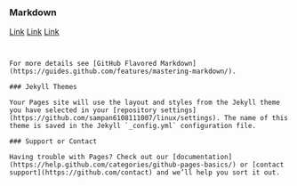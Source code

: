 

### Markdown
[Link](https://github.io/sampan6108111007/linux/blob/master/%E0%B8%81%E0%B8%99%E0%B8%B9.docx)
[Link](https://github.io/sampan6108111007/linux/blob/master/%E0%B8%84%E0%B8%B3%E0%B8%AA%E0%B8%B1%E0%B9%88%E0%B8%87%20linux%20command.docx)
[Link](https://github.io/sampan6108111007/linux/blob/master/Linux%20Ubuntu.docx)



```


For more details see [GitHub Flavored Markdown](https://guides.github.com/features/mastering-markdown/).

### Jekyll Themes

Your Pages site will use the layout and styles from the Jekyll theme you have selected in your [repository settings](https://github.com/sampan6108111007/linux/settings). The name of this theme is saved in the Jekyll `_config.yml` configuration file.

### Support or Contact

Having trouble with Pages? Check out our [documentation](https://help.github.com/categories/github-pages-basics/) or [contact support](https://github.com/contact) and we’ll help you sort it out.
